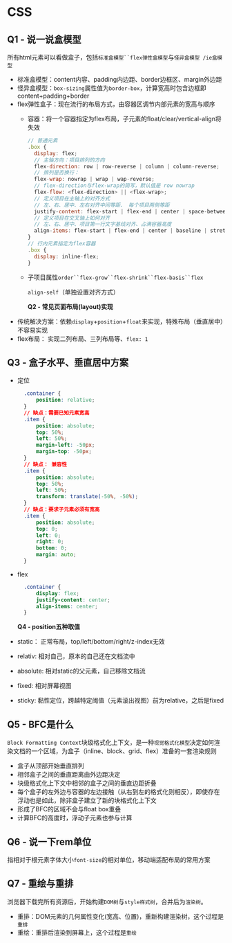# CSS

## Q1 - 说一说盒模型

所有html元素可以看做盒子，包括```标准盒模型``flex弹性盒模型```与`怪异盒模型 /ie盒模型`

* 标准盒模型：content内容、padding内边距、border边框区、margin外边距
* 怪异盒模型：`box-sizing`属性值为`border-box`，计算宽高时包含边框即 content+padding+border
* flex弹性盒子：现在流行的布局方式，由容器区调节内部元素的宽高与顺序
  * 容器：将一个容器指定为flex布局，子元素的float/clear/vertical-align将失效

    ```javascript
    // 普通元素
    .box {
      display: flex;
      // 主轴方向：项目排列的方向
      flex-direction: row | row-reverse | column | column-reverse;
      // 排列是否换行：
      flex-wrap: nowrap | wrap | wap-reverse;
      // flex-direction与flex-wrap的简写，默认值是 row nowrap
      flex-flow: <flex-direction> || <flex-wrap>;
      // 定义项目在主轴上的对齐方式
      // 左、右、居中、左右对齐中间等距、 每个项目两侧等距
      justify-content: flex-start | flex-end | center | space-between | space-around;
      // 定义项目在交叉轴上如何对齐
      // 左、右、居中、项目第一行文字基线对齐、占满容器高度
      align-items: flex-start | flex-end | center | baseline | stretch;
    }
    // 行内元素指定为flex容器
    .box {
      display: inline-flex;
    }
    ```

  * 子项目属性```order``flex-grow``flex-shrink``flex-basis``flex```

    `align-self`（单独设置对齐方式）

    **Q2 - 常见页面布局\(layout\)实现**
* 传统解决方案：依赖`display`+`position`+`float`来实现，特殊布局（垂直居中）不容易实现
* flex布局： 实现二列布局、三列布局等、`flex: 1`

## Q3 - 盒子水平、垂直居中方案

* 定位

  ```css
    .container {
        position: relative;
    }
    // 缺点：需要已知元素宽高
    .item {
        position: absolute;
        top: 50%;
        left: 50%;
        margin-left: -50px;
        margin-top: -50px;
    }
    // 缺点： 兼容性
    .item {
        position: absolute;
        top: 50%;
        left: 50%;
        transform: translate(-50%, -50%);
    }
    // 缺点：要求子元素必须有宽高
    .item {
        position: absolute;
        top: 0;
        left: 0;
        right: 0;
        bottom: 0;
        margin: auto;
    }
  ```

* flex

  ```css
    .container {
        display: flex;
        justify-content: center;
        align-items: center;
    }
  ```

  **Q4 - position五种取值**

* static： 正常布局，top/left/bottom/right/z-index无效
* relativ: 相对自己，原本的自己还在文档流中
* absolute: 相对static的父元素，自己移除文档流
* fixed: 相对屏幕视图
* sticky: 黏性定位，跨越特定阈值（元素滚出视图）前为relative，之后是fixed

## Q5 - BFC是什么

`Block Formatting Context`块级格式化上下文，是一种`视觉格式化模型`决定如何渲染文档的一个区域，为盒子（inline、block、grid、flex）准备的一套渲染规则

* 盒子从顶部开始垂直排列
* 相邻盒子之间的垂直距离由外边距决定
* 块级格式化上下文中相邻的盒子之间的垂直边距折叠
* 每个盒子的左外边与容器的左边接触（从右到左的格式化则相反），即使存在浮动也是如此，除非盒子建立了新的块格式化上下文
* 形成了BFC的区域不会与float box重叠
* 计算BFC的高度时，浮动子元素也参与计算

## Q6 - 说一下rem单位

指相对于根元素字体大小`font-size`的相对单位，移动端适配布局的常用方案

## Q7 - 重绘与重排

浏览器下载完所有资源后，开始构建`DOM树`与`style样式树`，合并后为`渲染树`。

* 重排：DOM元素的几何属性变化\(宽高、位置\)，重新构建渲染树，这个过程是`重排`
* 重绘：重排后渲染到屏幕上，这个过程是`重绘`

